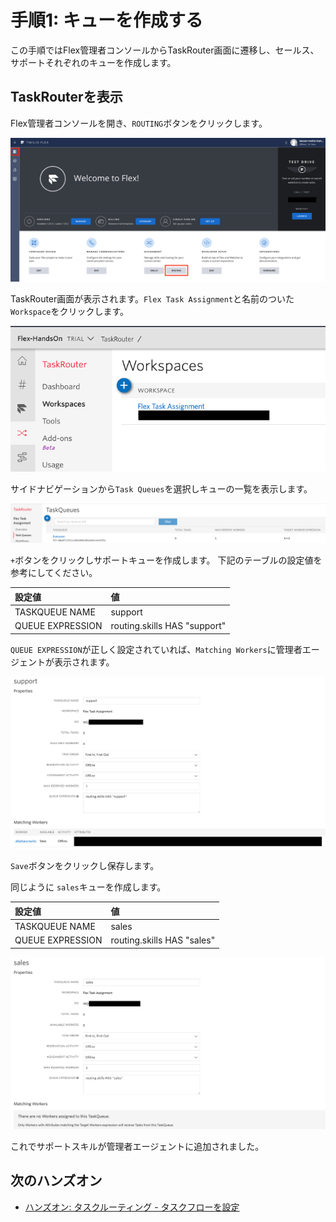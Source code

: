 #  手順1: キューを作成する

この手順ではFlex管理者コンソールからTaskRouter画面に遷移し、セールス、サポートそれぞれのキューを作成します。

## TaskRouterを表示

Flex管理者コンソールを開き、`ROUTING`ボタンをクリックします。

![Flex Admin Console](../assets/04-Flex-Admin-Console.png)

TaskRouter画面が表示されます。`Flex Task Assignment`と名前のついた`Workspace`をクリックします。

![Flex TaskRouter](../assets/04-TaskRouter-Workspaces.png)

サイドナビゲーションから`Task Queues`を選択しキューの一覧を表示します。

![Flex TaskQueues](../assets/04-TaskQueues.png)

`+`ボタンをクリックしサポートキューを作成します。
下記のテーブルの設定値を参考にしてください。

|設定値|値|
|:----|:----|
|TASKQUEUE NAME| support |
|QUEUE EXPRESSION| routing.skills HAS \"support\"|

`QUEUE EXPRESSION`が正しく設定されていれば、`Matching Workers`に管理者エージェントが表示されます。

![support queue](../assets/04-Support-Queue.png)

`Save`ボタンをクリックし保存します。

同じように `sales`キューを作成します。

|設定値|値|
|:----|:----|
|TASKQUEUE NAME| sales |
|QUEUE EXPRESSION| routing.skills HAS "sales"|

![sales queue](../assets/04-Sales-Queue.png)


これでサポートスキルが管理者エージェントに追加されました。

## 次のハンズオン

- [ハンズオン: タスクルーティング - タスクフローを設定](../05-Task-Routing-Workflow/00-Overview.md)
